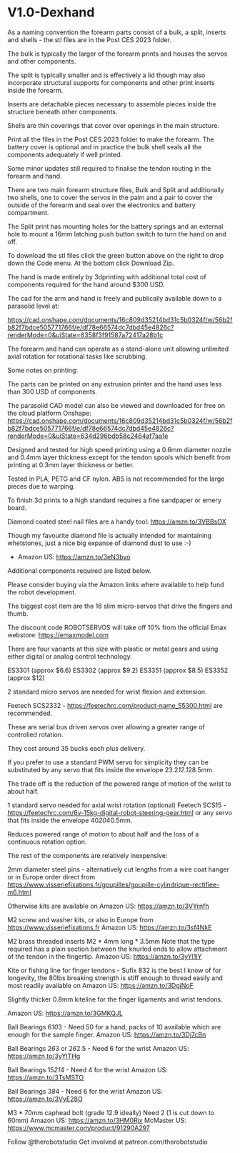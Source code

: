 # V1.0-Dexhand

As a naming convention the forearm parts consist of a bulk, a split, inserts and shells - the stl files are in the Post CES 2023 folder.

The bulk is typically the larger of the forearm prints and houses the servos and other components.

The split is typically smaller and is effectively a lid though may also incorporate structural supports for components and other print inserts inside the forearm.

Inserts are detachable pieces necessary to assemble pieces inside the structure beneath other components.

Shells are thin coverings that cover over openings in the main structure.

Print all the files in the Post CES 2023 folder to make the forearm. The battery cover is optional and in practice the bulk shell seals all the components adequately if well printed.

Some minor updates still required to finalise the tendon routing in the forearm and hand.

There are two main forearm structure files, Bulk and Split and additionally two shells, one to cover the servos in the palm and a pair to cover the outside of the forearm and seal over the electronics and battery compartment.

The Split print has mounting holes for the battery springs and an external hole to mount a 16mm latching push button switch to turn the hand on and off.

To download the stl files click the green button above on the right to drop down the Code menu. At the bottom click Download Zip.

The hand is made entirely by 3dprinting with additional total cost of components required for the hand around $300 USD.

The cad for the arm and hand is freely and publically available down to a parasolid level at:

https://cad.onshape.com/documents/16c809d35214bd31c5b0324f/w/56b2fb82f7bdce505771766f/e/df78e66574dc7dbd45e4826c?renderMode=0&uiState=6358f3f91587a72417a28b1c

The forearm and hand can operate as a stand-alone unit allowing unlimited axial rotation for rotational tasks like scrubbing.


Some notes on printing:

The parts can be printed on any extrusion printer and the hand uses less than 300 USD of components.

The parasolid CAD model can also be viewed and downloaded for free on the cloud platform Onshape: https://cad.onshape.com/documents/16c809d35214bd31c5b0324f/w/56b2fb82f7bdce505771766f/e/df78e66574dc7dbd45e4826c?renderMode=0&uiState=634d296bdb58c2464af7aa1e

Designed and tested for high speed printing using a 0.6mm diameter nozzle and 0.4mm layer thickness except for the tendon spools which benefit from printing at 0.3mm layer thickness or better.

Tested in PLA, PETG and CF nylon. ABS is not recommended for the large pieces due to warping.

To finish 3d prints to a high standard requires a fine sandpaper or emery board.

Diamond coated steel nail files are a handy tool: https://amzn.to/3VBBsOX

Though my favourite diamond file is actually intended for maintaining whetstones, just a nice big expanse of diamond dust to use :-)

- Amazon US: https://amzn.to/3eN3bvo

Additional components required are listed below.

Please consider buying via the Amazon links where available to help fund the robot development.

The biggest cost item are the 16 slim micro-servos that drive the fingers and thumb.

The discount code ROBOTSERVOS will take off 10% from the official Emax webstore: https://emaxmodel.com

There are four variants at this size with plastic or metal gears and using either digital or analog control technology.

ES3301 (approx $6.6)
ES3302 (approx $9.2)
ES3351  (approx $8.5)
ES3352 (approx $12)

2 standard micro servos are needed for wrist flexion and extension.

Feetech SCS2332 - https://feetechrc.com/product-name_55300.html are recommended.

These are serial bus driven servos over allowing a greater range of controlled rotation.

They cost around 35 bucks each plus delivery.

If you prefer to use a standard PWM servo for simplicity they can be substituted by any servo that fits inside the envelope 23.2*12.1*28.5mm.

The trade off is the reduction of the powered range of motion of the wrist to about half.

1 standard servo needed for axial wrist rotation (optional)
Feetech SCS15 - https://feetechrc.com/6v-15kg-digital-robot-steering-gear.html or any servo that fits inside the envelope 40*20*40.5mm.

Reduces powered range of motion to about half and the loss of a continuous rotation option.

The rest of the components are relatively inexpensive:

2mm diameter steel pins - alternatively cut lengths from a wire coat hanger or in Europe order direct from https://www.visseriefixations.fr/goupilles/goupille-cylindrique-rectifiee-m6.html

Otherwise kits are available on Amazon US: https://amzn.to/3VYrnfh

M2 screw and washer kits, or also in Europe from https://www.visseriefixations.fr
Amazon US: https://amzn.to/3sf4NkE

M2 brass threaded inserts M2 * 4mm long * 3.5mm
Note that the type required has a plain section between the knurled ends to allow attachment of the tendon in the fingertip.
Amazon US: https://amzn.to/3yYl1lY

Kite or fishing line for finger tendons - Sufix 832 is the best I know of for longevity, the 80lbs breaking strength is stiff enough to thread easily and most readily available on 
Amazon US: https://amzn.to/3DgjNoF

Slightly thicker 0.8mm kiteline for the finger ligaments and wrist tendons.

Amazon US: https://amzn.to/3GMKQJL

Ball Bearings 6*10*3 - Need 50 for a hand, packs of 10 available which are enough for the sample finger.
Amazon US: https://amzn.to/3Dj7cBn

Ball Bearings 2*6*3 or 2*6*2.5 - Need 6 for the wrist
Amazon US: https://amzn.to/3yYlTHg

Ball Bearings 15*21*4 - Need 4 for the wrist
Amazon US: https://amzn.to/3TsMSTO

Ball Bearings 3*8*4 - Need 6 for the wrist
Amazon US: https://amzn.to/3VyE28O

M3 * 70mm caphead bolt (grade 12.9 ideally)
Need 2 (1 is cut down to 60mm)
Amazon US: https://amzn.to/3HM0Rjx
McMaster US: https://www.mcmaster.com/product/91290A297

Follow @therobotstudio
Get involved at patreon.com/therobotstudio
